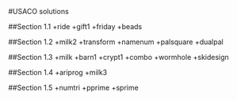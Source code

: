 #USACO solutions

##Section 1.1
+ride
+gift1
+friday
+beads

##Section 1.2
+milk2
+transform
+namenum
+palsquare
+dualpal

##Section 1.3
+milk
+barn1
+crypt1
+combo
+wormhole
+skidesign

##Section 1.4
+ariprog
+milk3


##Section 1.5
+numtri
+pprime
+sprime
